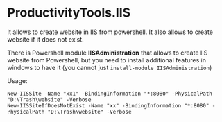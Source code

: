 

# ProductivityTools.IIS

It allows to create website in IIS from powershell. It also allows to create website if it does not exist.

<!--more-->

There is Powershell module **IISAdministration** that allows to create IIS website from Powershell, but you need to install additional features in windows to have it (you cannot just ```install-module IISAdministration```) 



Usage:

```
New-IISSite -Name "xx1" -BindingInformation "*:8080" -PhysicalPath "D:\Trash\website" -Verbose
New-IISSiteIfDoesNotExist -Name "xx" -BindingInformation "*:8080" -PhysicalPath "D:\Trash\website" -Verbose

```